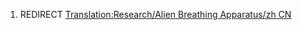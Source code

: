 1.  REDIRECT [Translation:Research/Alien Breathing Apparatus/zh
    CN](Translation:Research/Alien_Breathing_Apparatus/zh_CN "wikilink")